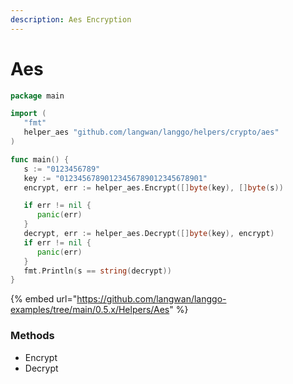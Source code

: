 ```yaml
---
description: Aes Encryption
---
```


# Aes

```go
package main

import (
   "fmt"
   helper_aes "github.com/langwan/langgo/helpers/crypto/aes"
)

func main() {
   s := "0123456789"
   key := "01234567890123456789012345678901"
   encrypt, err := helper_aes.Encrypt([]byte(key), []byte(s))

   if err != nil {
      panic(err)
   }
   decrypt, err := helper_aes.Decrypt([]byte(key), encrypt)
   if err != nil {
      panic(err)
   }
   fmt.Println(s == string(decrypt))
}
```

{% embed url="https://github.com/langwan/langgo-examples/tree/main/0.5.x/Helpers/Aes" %}

### Methods

* Encrypt
* Decrypt

